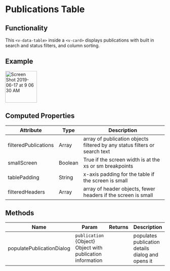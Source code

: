 # Publications Table

## Functionality
This `<v-data-table>` inside a `<v-card>` displays publications with built in search and status filters, and column sorting.

## Example
<img width="100" alt="Screen Shot 2019-06-17 at 9 06 30 AM" src="https://user-images.githubusercontent.com/9166875/59619387-41f20e80-90df-11e9-82d9-abf0001575e8.png">

## Computed Properties
| Attribute | Type | Description
| --- | --- | ---
| filteredPublications | Array | array of publication objects filtered by any status filters or search text
| smallScreen | Boolean | True if the screen width is at the xs or sm breakpoints
| tablePadding | String | x-axis padding for the table if the screen is small
| filteredHeaders | Array | array of header objects, fewer headers if the screen is small

## Methods
| Name | Param | Returns | Description
| --- | --- | --- | ---
| populatePublicationDialog | `publication` {Object} Object with publication information | | populates publication details dialog and opens it
